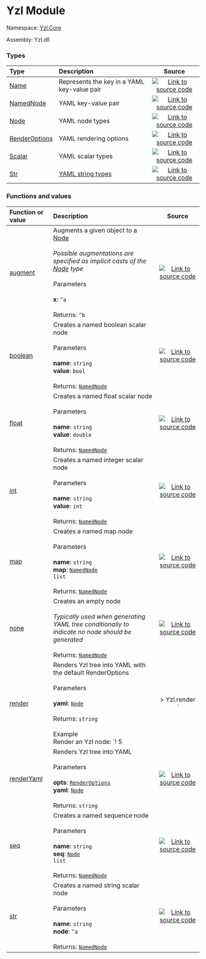 # Yzl Module

Namespace: [Yzl.Core](https://queil.github.io/yzl/reference/yzl-core)

Assembly: Yzl.dll



### Types

Type | Description | Source
:--- | :--- | :---:
[Name](https://queil.github.io/yzl/reference/yzl-core-yzl-name)&#32; | Represents the key in a YAML key-value pair&#32; | [![Link to source code](https://queil.github.io/yzl/content/img/github.png)](https://github.com/queil/yzl/tree/master/src/Yzl.fs#L41-41)&#32;
[NamedNode](https://queil.github.io/yzl/reference/yzl-core-yzl-namednode)&#32; | YAML key-value pair&#32; | [![Link to source code](https://queil.github.io/yzl/content/img/github.png)](https://github.com/queil/yzl/tree/master/src/Yzl.fs#L66-66)&#32;
[Node](https://queil.github.io/yzl/reference/yzl-core-yzl-node)&#32; | YAML node types&#32; | [![Link to source code](https://queil.github.io/yzl/content/img/github.png)](https://github.com/queil/yzl/tree/master/src/Yzl.fs#L44-44)&#32;
[RenderOptions](https://queil.github.io/yzl/reference/yzl-core-yzl-renderoptions)&#32; | YAML rendering options&#32; | [![Link to source code](https://queil.github.io/yzl/content/img/github.png)](https://github.com/queil/yzl/tree/master/src/Yzl.fs#L109-109)&#32;
[Scalar](https://queil.github.io/yzl/reference/yzl-core-yzl-scalar)&#32; | YAML scalar types&#32; | [![Link to source code](https://queil.github.io/yzl/content/img/github.png)](https://github.com/queil/yzl/tree/master/src/Yzl.fs#L69-69)&#32;
[Str](https://queil.github.io/yzl/reference/yzl-core-yzl-str)&#32; | [YAML string types](https://yaml-multiline.info/)&#32; | [![Link to source code](https://queil.github.io/yzl/content/img/github.png)](https://github.com/queil/yzl/tree/master/src/Yzl.fs#L17-17)&#32;


### Functions and values

Function or value | Description | Source
:--- | :--- | :---:
[augment](#augment)&#32; | Augments a given object to a <a href="https://queil.github.io/yzl/reference/yzl-core-yzl-node">Node</a><br />&#32;<br />*Possible augmentations are specified as implicit casts of the <a href="https://queil.github.io/yzl/reference/yzl-core-yzl-node">Node</a> type*<br />&#32;<br />Parameters&#32;<br />&#32;&#32;<br />**x**: <code>^a</code>&#32;<br />&#32;&#32;<br />Returns: <code>^b</code><br />&#32; | [![Link to source code](https://queil.github.io/yzl/content/img/github.png)](https://github.com/queil/yzl/tree/master/src/Yzl.fs#L81-81)&#32;
[boolean](#boolean)&#32; | Creates a named boolean scalar node<br />&#32;<br />Parameters&#32;<br />&#32;&#32;<br />**name**: <code>string</code>&#32;<br />**value**: <code>bool</code>&#32;<br />&#32;&#32;<br />Returns: <code><a href="https://queil.github.io/yzl/reference/yzl-core-yzl-namednode">NamedNode</a></code><br />&#32; | [![Link to source code](https://queil.github.io/yzl/content/img/github.png)](https://github.com/queil/yzl/tree/master/src/Yzl.fs#L95-95)&#32;
[float](#float)&#32; | Creates a named float scalar node<br />&#32;<br />Parameters&#32;<br />&#32;&#32;<br />**name**: <code>string</code>&#32;<br />**value**: <code>double</code>&#32;<br />&#32;&#32;<br />Returns: <code><a href="https://queil.github.io/yzl/reference/yzl-core-yzl-namednode">NamedNode</a></code><br />&#32; | [![Link to source code](https://queil.github.io/yzl/content/img/github.png)](https://github.com/queil/yzl/tree/master/src/Yzl.fs#L92-92)&#32;
[int](#int)&#32; | Creates a named integer scalar node<br />&#32;<br />Parameters&#32;<br />&#32;&#32;<br />**name**: <code>string</code>&#32;<br />**value**: <code>int</code>&#32;<br />&#32;&#32;<br />Returns: <code><a href="https://queil.github.io/yzl/reference/yzl-core-yzl-namednode">NamedNode</a></code><br />&#32; | [![Link to source code](https://queil.github.io/yzl/content/img/github.png)](https://github.com/queil/yzl/tree/master/src/Yzl.fs#L89-89)&#32;
[map](#map)&#32; | Creates a named map node<br />&#32;<br />Parameters&#32;<br />&#32;&#32;<br />**name**: <code>string</code>&#32;<br />**map**: <code><span><a href="https://queil.github.io/yzl/reference/yzl-core-yzl-namednode">NamedNode</a>&#32;list</span></code>&#32;<br />&#32;&#32;<br />Returns: <code><a href="https://queil.github.io/yzl/reference/yzl-core-yzl-namednode">NamedNode</a></code><br />&#32; | [![Link to source code](https://queil.github.io/yzl/content/img/github.png)](https://github.com/queil/yzl/tree/master/src/Yzl.fs#L98-98)&#32;
[none](#none)&#32; | Creates an empty node<br /> <br /> *Typically used when generating YAML tree conditionally to indicate no node should be generated*<br />&#32;<br />Returns: <code><a href="https://queil.github.io/yzl/reference/yzl-core-yzl-namednode">NamedNode</a></code><br />&#32; | [![Link to source code](https://queil.github.io/yzl/content/img/github.png)](https://github.com/queil/yzl/tree/master/src/Yzl.fs#L106-106)&#32;
[render](#render)&#32; | Renders Yzl tree into YAML with the default RenderOptions<br />&#32;<br />Parameters&#32;<br />&#32;&#32;<br />**yaml**: <code><a href="https://queil.github.io/yzl/reference/yzl-core-yzl-node">Node</a></code>&#32;<br />&#32;&#32;<br />Returns: <code>string</code><br />&#32;<br />Example&#32;<br />Render an Yzl node: `! 5 |> Yzl.render `<br />&#32; | [![Link to source code](https://queil.github.io/yzl/content/img/github.png)](https://github.com/queil/yzl/tree/master/src/Yzl.fs#L225-225)&#32;
[renderYaml](#renderYaml)&#32; | Renders Yzl tree into YAML<br />&#32;<br />Parameters&#32;<br />&#32;&#32;<br />**opts**: <code><a href="https://queil.github.io/yzl/reference/yzl-core-yzl-renderoptions">RenderOptions</a></code>&#32;<br />**yaml**: <code><a href="https://queil.github.io/yzl/reference/yzl-core-yzl-node">Node</a></code>&#32;<br />&#32;&#32;<br />Returns: <code>string</code><br />&#32; | [![Link to source code](https://queil.github.io/yzl/content/img/github.png)](https://github.com/queil/yzl/tree/master/src/Yzl.fs#L122-122)&#32;
[seq](#seq)&#32; | Creates a named sequence node<br />&#32;<br />Parameters&#32;<br />&#32;&#32;<br />**name**: <code>string</code>&#32;<br />**seq**: <code><span><a href="https://queil.github.io/yzl/reference/yzl-core-yzl-node">Node</a>&#32;list</span></code>&#32;<br />&#32;&#32;<br />Returns: <code><a href="https://queil.github.io/yzl/reference/yzl-core-yzl-namednode">NamedNode</a></code><br />&#32; | [![Link to source code](https://queil.github.io/yzl/content/img/github.png)](https://github.com/queil/yzl/tree/master/src/Yzl.fs#L101-101)&#32;
[str](#str)&#32; | Creates a named string scalar node<br />&#32;<br />Parameters&#32;<br />&#32;&#32;<br />**name**: <code>string</code>&#32;<br />**node**: <code>^a</code>&#32;<br />&#32;&#32;<br />Returns: <code><a href="https://queil.github.io/yzl/reference/yzl-core-yzl-namednode">NamedNode</a></code><br />&#32; | [![Link to source code](https://queil.github.io/yzl/content/img/github.png)](https://github.com/queil/yzl/tree/master/src/Yzl.fs#L86-86)&#32;



